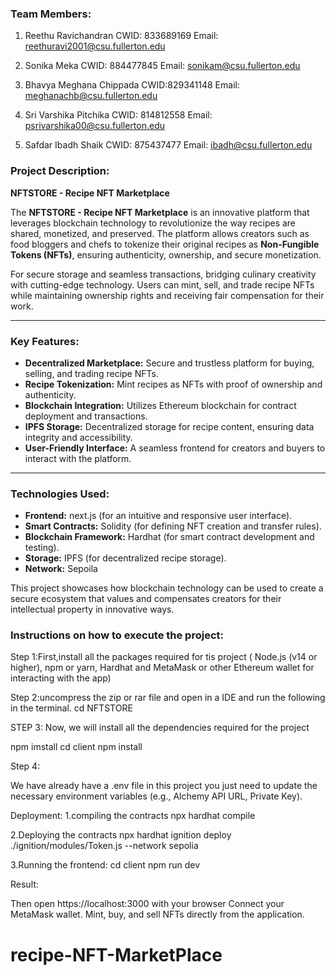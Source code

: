 ### Team Members:
1. Reethu Ravichandran 
CWID: 833689169 
Email: reethuravi2001@csu.fullerton.edu

2. Sonika Meka 
CWID: 884477845 
Email: sonikam@csu.fullerton.edu

3. Bhavya Meghana Chippada 
CWID:829341148 
Email: meghanachb@csu.fullerton.edu 

4. Sri Varshika Pitchika 
CWID: 814812558 
Email: psrivarshika00@csu.fullerton.edu

5. Safdar Ibadh Shaik 
CWID: 875437477 
Email: ibadh@csu.fullerton.edu

 
### Project Description: 

**NFTSTORE - Recipe NFT Marketplace**

The **NFTSTORE - Recipe NFT Marketplace** is an innovative platform that leverages blockchain technology to revolutionize the way recipes are shared, monetized, and preserved. The platform allows creators such as food bloggers and chefs to tokenize their original recipes as **Non-Fungible Tokens (NFTs)**, ensuring authenticity, ownership, and secure monetization. 

For secure storage and seamless transactions, bridging culinary creativity with cutting-edge technology. Users can mint, sell, and trade recipe NFTs while maintaining ownership rights and receiving fair compensation for their work.

---

### Key Features:
- **Decentralized Marketplace:** Secure and trustless platform for buying, selling, and trading recipe NFTs.
- **Recipe Tokenization:** Mint recipes as NFTs with proof of ownership and authenticity.
- **Blockchain Integration:** Utilizes Ethereum blockchain for contract deployment and transactions.
- **IPFS Storage:** Decentralized storage for recipe content, ensuring data integrity and accessibility.
- **User-Friendly Interface:** A seamless frontend for creators and buyers to interact with the platform.

---

### Technologies Used:
- **Frontend:** next.js (for an intuitive and responsive user interface).
- **Smart Contracts:** Solidity (for defining NFT creation and transfer rules).
- **Blockchain Framework:** Hardhat (for smart contract development and testing).
- **Storage:** IPFS (for decentralized recipe storage).
- **Network:** Sepoila

This project showcases how blockchain technology can be used to create a secure ecosystem that values and compensates creators for their intellectual property in innovative ways.



### Instructions on how to execute the project:

Step 1:First,install all the packages required for tis project ( Node.js (v14 or higher),
npm or yarn,
Hardhat and
MetaMask or other Ethereum wallet for interacting with the app) 

Step 2:uncompress the zip or rar file and open in a IDE and run the following in the terminal.
cd NFTSTORE

STEP 3: Now, we will install all the dependencies required for the project

npm imstall
cd client
npm install

Step 4:

We have already have a .env file in this project you just need to update the necessary environment variables (e.g., Alchemy API URL, Private Key).


Deployment:
1.compiling the contracts
npx hardhat compile

2.Deploying the contracts
npx hardhat ignition deploy ./ignition/modules/Token.js --network sepolia

3.Running the frontend:
cd client
npm run dev

Result:

Then open https://localhost:3000 with your browser 
Connect your MetaMask wallet.
Mint, buy, and sell NFTs directly from the application.
# recipe-NFT-MarketPlace
